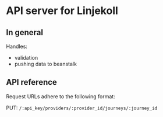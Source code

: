 # API server for Linjekoll
## In general
Handles:
  - validation
  - pushing data to beanstalk
  
## API reference

Request URLs adhere to the following format:

PUT: `/:api_key/providers/:provider_id/journeys/:journey_id`
